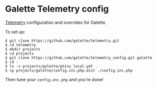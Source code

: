 Galette Telemetry config
========================

[Telemetry](https://github.com/galette/telemetry) configuration and overrides for Galette.

To set up:
```
$ git clone https://github.com/galette/telemetry.git
$ cd telemetry
$ mkdir projects
$ cd projects
$ git clone https://github.com/galette/telemetry_config.git galette
$ cd -
$ ln -s projects/galette/phinx_local.yml .
$ cp projects/galette/config.inc.php.dist ./config.inc.php
```

Then tune your `config.onc.php` and you're done!
